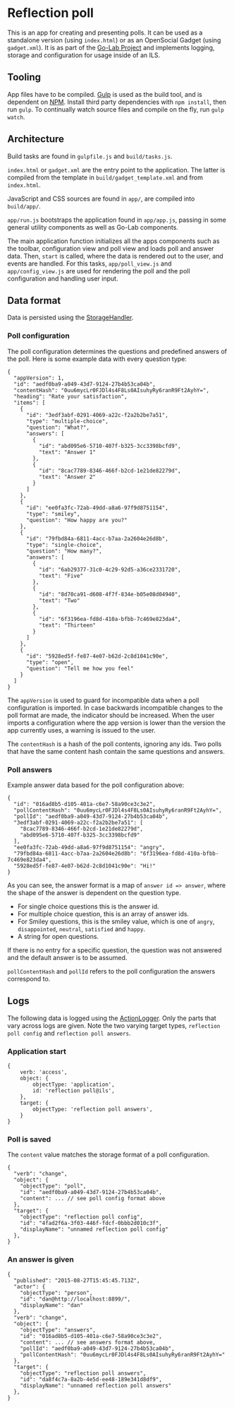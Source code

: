 # Reflection poll

This is an app for creating and presenting polls. It can be used as a standalone
version (using `index.html`) or as an OpenSocial Gadget (using `gadget.xml`). It
is as part of the [Go-Lab Project](http://www.go-lab-project.eu/) and implements
logging, storage and configuration for usage inside of an ILS.

## Tooling

App files have to be compiled. [Gulp](http://gulpjs.com/) is used as the build
tool, and is dependent on [NPM](http://npmjs.org/). Install third party
dependencies with `npm install`, then run `gulp`. To continually watch source
files and compile on the fly, run `gulp watch`.


## Architecture

Build tasks are found in `gulpfile.js` and `build/tasks.js`.

`index.html` or `gadget.xml` are the entry point to the application. The latter
is compiled from the template in `build/gadget_template.xml` and from
`index.html`.

JavaScript and CSS sources are found in `app/`, are compiled into `build/app/`.

`app/run.js` bootstraps the application found in `app/app.js`, passing in some
general utility components as well as Go-Lab components.

The main application function initializes all the apps components such as the
toolbar, configuration view and poll view and loads poll and answer data. Then,
`start` is called, where the data is rendered out to the user, and events are
handled. For this tasks, `app/poll_view.js` and `app/config_view.js` are used
for rendering the poll and the poll configuration and handling user input.


## Data format

Data is persisted using the
[StorageHandler](https://github.com/go-lab/ils/wiki/StorageHandler).

### Poll configuration

The poll configuration determines the questions and predefined answers of the
poll. Here is some example data with every question type:

    {
      "appVersion": 1,
      "id": "aedf0ba9-a049-43d7-9124-27b4b53ca04b",
      "contentHash": "0uu6mycLr0FJDl4s4F8Ls0AIsuhyRy6ranR9Ft2AyhY=",
      "heading": "Rate your satisfaction",
      "items": [
        {
          "id": "3edf3abf-0291-4069-a22c-f2a2b2be7a51",
          "type": "multiple-choice",
          "question": "What?",
          "answers": [
            {
              "id": "abd095e6-5710-407f-b325-3cc3398bcfd9",
              "text": "Answer 1"
            },
            {
              "id": "8cac7789-8346-466f-b2cd-1e21de82279d",
              "text": "Answer 2"
            }
          ]
        },
        {
          "id": "ee0fa3fc-72ab-49dd-a8a6-97f9d8751154",
          "type": "smiley",
          "question": "How happy are you?"
        },
        {
          "id": "79fbd84a-6811-4acc-b7aa-2a2604e26d8b",
          "type": "single-choice",
          "question": "How many?",
          "answers": [
            {
              "id": "6ab29377-31c0-4c29-92d5-a36ce2331720",
              "text": "Five"
            },
            {
              "id": "8d70ca91-d608-4f7f-834e-b05e08d04940",
              "text": "Two"
            },
            {
              "id": "6f3196ea-fd8d-410a-bfbb-7c469e823da4",
              "text": "Thirteen"
            }
          ]
        },
        {
          "id": "5928ed5f-fe87-4e07-b62d-2c8d1041c90e",
          "type": "open",
          "question": "Tell me how you feel"
        }
      ]
    }

The `appVersion` is used to guard for incompatible data when a poll
configuration is imported. In case backwards incompatible changes to the poll
format are made, the indicator should be increased. When the user imports a
configuration where the app version is lower than the version the app currently
uses, a warning is issued to the user.

The `contentHash` is a hash of the poll contents, ignoring any ids. Two polls
that have the same content hash contain the same questions and answers.


### Poll answers

Example answer data based for the poll configuration above:

    {
      "id": "016ad8b5-d105-401a-c6e7-58a90ce3c3e2",
      "pollContentHash": "0uu6mycLr0FJDl4s4F8Ls0AIsuhyRy6ranR9Ft2AyhY=",
      "pollId": "aedf0ba9-a049-43d7-9124-27b4b53ca04b",
      "3edf3abf-0291-4069-a22c-f2a2b2be7a51": [
        "8cac7789-8346-466f-b2cd-1e21de82279d",
        "abd095e6-5710-407f-b325-3cc3398bcfd9"
      ],
      "ee0fa3fc-72ab-49dd-a8a6-97f9d8751154": "angry",
      "79fbd84a-6811-4acc-b7aa-2a2604e26d8b": "6f3196ea-fd8d-410a-bfbb-7c469e823da4",
      "5928ed5f-fe87-4e07-b62d-2c8d1041c90e": "Hi!"
    }

As you can see, the answer format is a map of `answer id => answer`, where the
shape of the answer is dependent on the question type.

- For single choice questions this is the answer id.
- For multiple choice question, this is an array of answer ids.
- For Smiley questions, this is the smiley value, which is one of `angry`,
  `disappointed`, `neutral`, `satisfied` and `happy`.
- A string for open questions.

If there is no entry for a specific question, the question was not answered and
the default answer is to be assumed.

`pollContentHash` and `pollId` refers to the poll configuration the answers
correspond to.


## Logs

The following data is logged using the
[ActionLogger](https://github.com/go-lab/ils/wiki/ActionLogger). Only the parts
that vary across logs are given. Note the two varying target types,
`reflection poll config` and `reflection poll answers`.

### Application start

    {
        verb: 'access',
        object: {
            objectType: 'application',
            id: 'reflection poll@ils',
        },
        target: {
            objectType: 'reflection poll answers',
        }
    }


### Poll is saved

The `content` value matches the storage format of a poll configuration.

    {
      "verb": "change",
      "object": {
        "objectType": "poll",
        "id": "aedf0ba9-a049-43d7-9124-27b4b53ca04b",
        "content": ... // see poll config format above
      },
      "target": {
        "objectType": "reflection poll config",
        "id": "4fad2f6a-3f03-446f-fdcf-0bbb2d010c3f",
        "displayName": "unnamed reflection poll config"
      },
    }


### An answer is given

    {
      "published": "2015-08-27T15:45:45.713Z",
      "actor": {
        "objectType": "person",
        "id": "dan@http://localhost:8899/",
        "displayName": "dan"
      },
      "verb": "change",
      "object": {
        "objectType": "answers",
        "id": "016ad8b5-d105-401a-c6e7-58a90ce3c3e2",
        "content": ... // see answers format above,
        "pollId": "aedf0ba9-a049-43d7-9124-27b4b53ca04b",
        "pollContentHash": "0uu6mycLr0FJDl4s4F8Ls0AIsuhyRy6ranR9Ft2AyhY="
      },
      "target": {
        "objectType": "reflection poll answers",
        "id": "da8f4c7a-8a2b-4e5d-ee48-189e341d8df9",
        "displayName": "unnamed reflection poll answers"
      },
    }
